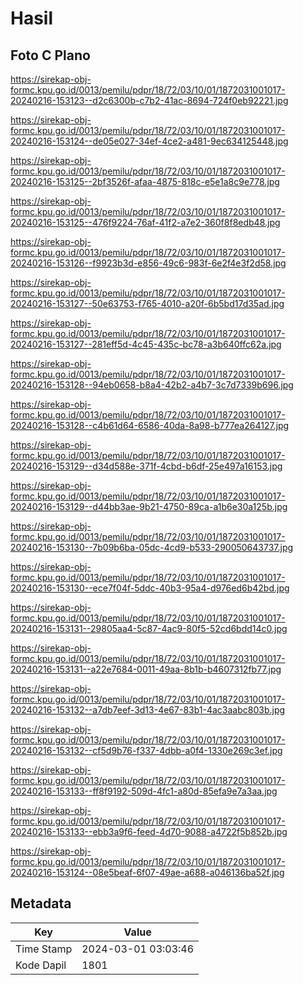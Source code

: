 # Hasil

## Foto C Plano

https://sirekap-obj-formc.kpu.go.id/0013/pemilu/pdpr/18/72/03/10/01/1872031001017-20240216-153123--d2c6300b-c7b2-41ac-8694-724f0eb92221.jpg

https://sirekap-obj-formc.kpu.go.id/0013/pemilu/pdpr/18/72/03/10/01/1872031001017-20240216-153124--de05e027-34ef-4ce2-a481-9ec634125448.jpg

https://sirekap-obj-formc.kpu.go.id/0013/pemilu/pdpr/18/72/03/10/01/1872031001017-20240216-153125--2bf3526f-afaa-4875-818c-e5e1a8c9e778.jpg

https://sirekap-obj-formc.kpu.go.id/0013/pemilu/pdpr/18/72/03/10/01/1872031001017-20240216-153125--476f9224-76af-41f2-a7e2-360f8f8edb48.jpg

https://sirekap-obj-formc.kpu.go.id/0013/pemilu/pdpr/18/72/03/10/01/1872031001017-20240216-153126--f9923b3d-e856-49c6-983f-6e2f4e3f2d58.jpg

https://sirekap-obj-formc.kpu.go.id/0013/pemilu/pdpr/18/72/03/10/01/1872031001017-20240216-153127--50e63753-f765-4010-a20f-6b5bd17d35ad.jpg

https://sirekap-obj-formc.kpu.go.id/0013/pemilu/pdpr/18/72/03/10/01/1872031001017-20240216-153127--281eff5d-4c45-435c-bc78-a3b640ffc62a.jpg

https://sirekap-obj-formc.kpu.go.id/0013/pemilu/pdpr/18/72/03/10/01/1872031001017-20240216-153128--94eb0658-b8a4-42b2-a4b7-3c7d7339b696.jpg

https://sirekap-obj-formc.kpu.go.id/0013/pemilu/pdpr/18/72/03/10/01/1872031001017-20240216-153128--c4b61d64-6586-40da-8a98-b777ea264127.jpg

https://sirekap-obj-formc.kpu.go.id/0013/pemilu/pdpr/18/72/03/10/01/1872031001017-20240216-153129--d34d588e-371f-4cbd-b6df-25e497a16153.jpg

https://sirekap-obj-formc.kpu.go.id/0013/pemilu/pdpr/18/72/03/10/01/1872031001017-20240216-153129--d44bb3ae-9b21-4750-89ca-a1b6e30a125b.jpg

https://sirekap-obj-formc.kpu.go.id/0013/pemilu/pdpr/18/72/03/10/01/1872031001017-20240216-153130--7b09b6ba-05dc-4cd9-b533-290050643737.jpg

https://sirekap-obj-formc.kpu.go.id/0013/pemilu/pdpr/18/72/03/10/01/1872031001017-20240216-153130--ece7f04f-5ddc-40b3-95a4-d976ed6b42bd.jpg

https://sirekap-obj-formc.kpu.go.id/0013/pemilu/pdpr/18/72/03/10/01/1872031001017-20240216-153131--29805aa4-5c87-4ac9-80f5-52cd6bdd14c0.jpg

https://sirekap-obj-formc.kpu.go.id/0013/pemilu/pdpr/18/72/03/10/01/1872031001017-20240216-153131--a22e7684-0011-49aa-8b1b-b4607312fb77.jpg

https://sirekap-obj-formc.kpu.go.id/0013/pemilu/pdpr/18/72/03/10/01/1872031001017-20240216-153132--a7db7eef-3d13-4e67-83b1-4ac3aabc803b.jpg

https://sirekap-obj-formc.kpu.go.id/0013/pemilu/pdpr/18/72/03/10/01/1872031001017-20240216-153132--cf5d9b76-f337-4dbb-a0f4-1330e269c3ef.jpg

https://sirekap-obj-formc.kpu.go.id/0013/pemilu/pdpr/18/72/03/10/01/1872031001017-20240216-153133--ff8f9192-509d-4fc1-a80d-85efa9e7a3aa.jpg

https://sirekap-obj-formc.kpu.go.id/0013/pemilu/pdpr/18/72/03/10/01/1872031001017-20240216-153133--ebb3a9f6-feed-4d70-9088-a4722f5b852b.jpg

https://sirekap-obj-formc.kpu.go.id/0013/pemilu/pdpr/18/72/03/10/01/1872031001017-20240216-153124--08e5beaf-6f07-49ae-a688-a046136ba52f.jpg


## Metadata

| Key        | Value               |
| ---------- | ------------------- |
| Time Stamp | 2024-03-01 03:03:46 |
| Kode Dapil | 1801                |



